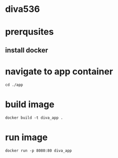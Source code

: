 # diva536

# prerqusites
## install docker 

# navigate to app container
`cd ./app`

# build image 
`docker build -t diva_app .`

# run image 
`docker run -p 8080:80 diva_app`
